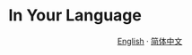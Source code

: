 # In Your Language

<p align="center">
  <a href="https://github.com/resist-js/resist/blob/master/docs/en-US/PROJECT_CHARTER.md"
    >English</a>
  ·
  <a
    href="https://github.com/resist-js/resist/blob/master/docs/zh-CN/PROJECT_CHARTER.md"
    >简体中文</a>
</p>
